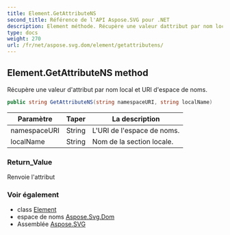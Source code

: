 ```yaml
---
title: Element.GetAttributeNS
second_title: Référence de l'API Aspose.SVG pour .NET
description: Element méthode. Récupère une valeur dattribut par nom local et URI despace de noms.
type: docs
weight: 270
url: /fr/net/aspose.svg.dom/element/getattributens/
---
```

## Element.GetAttributeNS method

Récupère une valeur d'attribut par nom local et URI d'espace de noms.

```csharp
public string GetAttributeNS(string namespaceURI, string localName)
```

| Paramètre | Taper | La description |
| --- | --- | --- |
| namespaceURI | String | L'URI de l'espace de noms. |
| localName | String | Nom de la section locale. |

### Return_Value

Renvoie l'attribut

### Voir également

* class [Element](../)
* espace de noms [Aspose.Svg.Dom](../../element/)
* Assemblée [Aspose.SVG](../../../)


